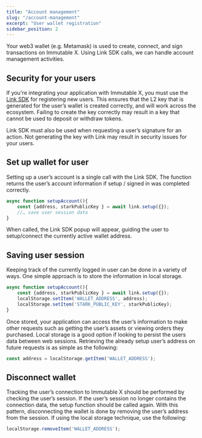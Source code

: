 ```yaml
---
title: "Account management"
slug: "/account-management"
excerpt: "User wallet registration"
sidebar_position: 2
---
```

Your web3 wallet (e.g. Metamask) is used to create, connect, and sign transactions on Immutable X. Using Link SDK calls, we can handle account management activities.

## Security for your users
If you're integrating your application with Immutable X, you must use the [Link SDK](doc:sdk-api) for registering new users. This ensures that the L2 key that is generated for the user’s wallet is created correctly, and will work across the ecosystem. Failing to create the key correctly may result in a key that cannot be used to deposit or withdraw tokens.

Link SDK must also be used when requesting a user’s signature for an action. Not generating the key with Link may result in security issues for your users.

## Set up wallet for user
Setting up a user’s account is a single call with the Link SDK. The function returns the user’s account information if setup / signed in was completed correctly.
```javascript
async function setupAccount(){
    const {address, starkPublicKey } = await link.setup({});
    //… save user session data
}
```
When called, the Link SDK popup will appear, guiding the user to setup/connect the currently active wallet address.

## Saving user session
Keeping track of the currently logged in user can be done in a variety of ways. One simple approach is to store the information in local storage.
```javascript
async function setupAccount(){
    const {address, starkPublicKey } = await link.setup({});
    localStorage.setItem('WALLET_ADDRESS', address);
    localStorage.setItem('STARK_PUBLIC_KEY', starkPublicKey);
}
```
Once stored, your application can access the user’s information to make other requests such as getting the user’s assets or viewing orders they purchased. Local storage is a good option if looking to persist the users data between web sessions. Retrieving the already setup user’s address on future requests is as simple as the following:
```javascript
const address = localStorage.getItem('WALLET_ADDRESS');
```
## Disconnect wallet
Tracking the user’s connection to Immutable X should be performed by checking the user’s session. If the user’s session no longer contains the connection data, the setup function should be called again. With this pattern, disconnecting the wallet is done by removing the user’s address from the session. If using the local storage technique, use the following:
```javascript
localStorage.removeItem('WALLET_ADDRESS');
```